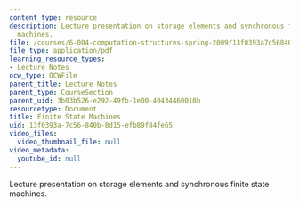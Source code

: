 ```yaml
---
content_type: resource
description: Lecture presentation on storage elements and synchronous finite state
  machines.
file: /courses/6-004-computation-structures-spring-2009/13f0393a7c56840b8d15efb89f84fe65_MIT6_004s09_lec06.pdf
file_type: application/pdf
learning_resource_types:
- Lecture Notes
ocw_type: OCWFile
parent_title: Lecture Notes
parent_type: CourseSection
parent_uid: 3b03b526-e292-49fb-1e00-40434460010b
resourcetype: Document
title: Finite State Machines
uid: 13f0393a-7c56-840b-8d15-efb89f84fe65
video_files:
  video_thumbnail_file: null
video_metadata:
  youtube_id: null
---
```

Lecture presentation on storage elements and synchronous finite state machines.

